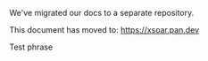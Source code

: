 We've migrated our docs to a separate repository. 

This document has moved to: https://xsoar.pan.dev

Test phrase
